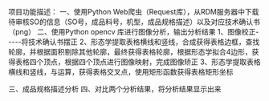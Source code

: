 项目功能描述：
一、使用Python Web爬虫（Request库），从RDM服务器中下载待审核SO的信息（SO号，成品料号，机型，成品规格描述）以及对应技术确认书（png）
二、使用Python opencv 库进行图像分析，输出分析结果
    1、图像校正-----将技术确认书摆正
    2、形态学提取表格横线和竖线，合成获得表格边框，查找轮廓，并根据面积剔除其他轮廓，最终获得表格轮廓，根据形态学拟合4边形，获得表格四个顶点，根据四个顶点进行图像映射，完成图像矫正
    3、形态学提取表格横线和竖线，与运算，获得表格交叉点，使用矩形函数获得表格矩形坐标
    
三、成品规格描述分析
四、对比两个分析结果，将分析结果显示出来
